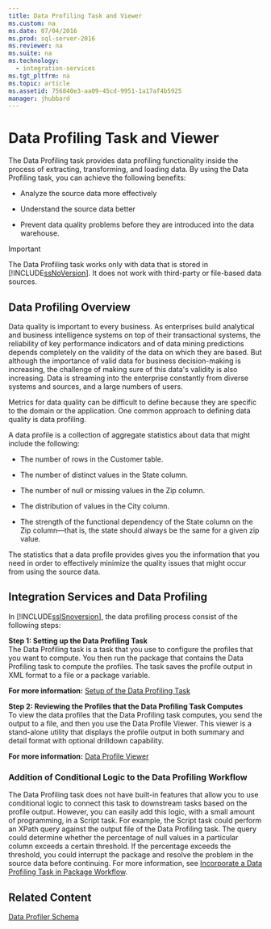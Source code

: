 ```yaml
---
title: Data Profiling Task and Viewer
ms.custom: na
ms.date: 07/04/2016
ms.prod: sql-server-2016
ms.reviewer: na
ms.suite: na
ms.technology: 
  - integration-services
ms.tgt_pltfrm: na
ms.topic: article
ms.assetid: 756840e3-aa09-45cd-9951-1a17af4b5925
manager: jhubbard
---
```

# Data Profiling Task and Viewer
The Data Profiling task provides data profiling functionality inside the process of extracting, transforming, and loading data. By using the Data Profiling task, you can achieve the following benefits:  
  
-   Analyze the source data more effectively  
  
-   Understand the source data better  
  
-   Prevent data quality problems before they are introduced into the data warehouse.  
  
> [!IMPORTANT]  
>  The Data Profiling task works only with data that is stored in [!INCLUDE[ssNoVersion](../../Topics/TopicNameContainA/includes/ssNoVersion_md.md)]. It does not work with third-party or file-based data sources.  
  
## Data Profiling Overview  
 Data quality is important to every business. As enterprises build analytical and business intelligence systems on top of their transactional systems, the reliability of key performance indicators and of data mining predictions depends completely on the validity of the data on which they are based. But although the importance of valid data for business decision-making is increasing, the challenge of making sure of this data's validity is also increasing. Data is streaming into the enterprise constantly from diverse systems and sources, and a large numbers of users.  
  
 Metrics for data quality can be difficult to define because they are specific to the domain or the application. One common approach to defining data quality is data profiling.  
  
 A data profile is a collection of aggregate statistics about data that might include the following:  
  
-   The number of rows in the Customer table.  
  
-   The number of distinct values in the State column.  
  
-   The number of null or missing values in the Zip column.  
  
-   The distribution of values in the City column.  
  
-   The strength of the functional dependency of the State column on the Zip column—that is, the state should always be the same for a given zip value.  
  
 The statistics that a data profile provides gives you the information that you need in order to effectively minimize the quality issues that might occur from using the source data.  
  
## Integration Services and Data Profiling  
 In [!INCLUDE[ssISnoversion](../../Topics/TopicNameContainA/includes/ssISnoversion_md.md)], the data profiling process consist of the following steps:  
  
 **Step 1: Setting up the Data Profiling Task**  
 The Data Profiling task is a task that you use to configure the profiles that you want to compute. You then run the package that contains the Data Profiling task to compute the profiles. The task saves the profile output in XML format to a file or a package variable.  
  
 **For more information:** [Setup of the Data Profiling Task](../../Topics/TopicNameNotContainA/Setup-of-the-Data-Profiling-Task.md)  
  
 **Step 2: Reviewing the Profiles that the Data Profiling Task Computes**  
 To view the data profiles that the Data Profiling task computes, you send the output to a file, and then you use the Data Profile Viewer. This viewer is a stand-alone utility that displays the profile output in both summary and detail format with optional drilldown capability.  
  
 **For more information:** [Data Profile Viewer](../../Topics/TopicNameNotContainA/Data-Profile-Viewer.md)  
  
### Addition of Conditional Logic to the Data Profiling Workflow  
 The Data Profiling task does not have built-in features that allow you to use conditional logic to connect this task to downstream tasks based on the profile output. However, you can easily add this logic, with a small amount of programming, in a Script task. For example, the Script task could perform an XPath query against the output file of the Data Profiling task. The query could determine whether the percentage of null values in a particular column exceeds a certain threshold. If the percentage exceeds the threshold, you could interrupt the package and resolve the problem in the source data before continuing. For more information, see [Incorporate a Data Profiling Task in Package Workflow](../../Topics/TopicNameContainA/Incorporate-a-Data-Profiling-Task-in-Package-Workflow.md).  
  
## Related Content  
 [Data Profiler Schema](http://go.microsoft.com/fwlink/?LinkId=251524)